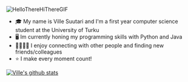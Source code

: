 ![HelloThereHiThereGIF](https://user-images.githubusercontent.com/124371017/216828403-cf3b559c-b9ad-41a1-ae13-4fc30507193f.gif)  






- 🎓  My name is Ville Suutari and I'm a first year computer science student at the University of Turku
- 🖥️  Im currently honing my programming skills with Python and Java
- 🫱🏼‍🫲🏼  I enjoy connecting with other people and finding new friends/colleagues 
- ⭐  I make every moment count!





[![Ville's github stats](https://github-readme-stats.vercel.app/api?username=villetopiassuutari&count_private=true&show_icons=true&theme=radical&hide_rank=false)](https://github.com/anuraghazra/github-readme-stats)

<!--
**villetopiassuutari/villetopiassuutari** is a ✨ _special_ ✨ repository because its `README.md` (this file) appears on your GitHub profile.

Here are some ideas to get you started:

- 🔭 I’m currently working on ...
- 🌱 I’m currently learning ...
- 👯 I’m looking to collaborate on ...
- 🤔 I’m looking for help with ...
- 💬 Ask me about ...
- 📫 How to reach me: ...
- 😄 Pronouns: ...
- ⚡ Fun fact: ...
-->
